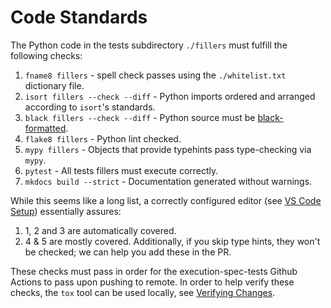 # Code Standards

The Python code in the tests subdirectory `./fillers` must fulfill the following checks:

1. `fname8 fillers` - spell check passes using the `./whitelist.txt` dictionary file.
2. `isort fillers --check --diff` - Python imports ordered and arranged according to `isort`'s standards.
3. `black fillers --check --diff` - Python source must be [black-formatted](https://black.readthedocs.io/en/stable/).
4. `flake8 fillers` - Python lint checked.
5. `mypy fillers` - Objects that provide typehints pass type-checking via `mypy`.
6. `pytest` - All tests fillers must execute correctly.
7. `mkdocs build --strict` - Documentation generated without warnings.

While this seems like a long list, a correctly configured editor (see [VS Code Setup](../getting_started/setup_vs_code.md)) essentially assures:

1. 1, 2 and 3 are automatically covered.
2. 4 & 5 are mostly covered. Additionally, if you skip type hints, they won't be checked; we can help you add these in the PR.

These checks must pass in order for the execution-spec-tests Github Actions to pass upon pushing to remote. In order to help verify these checks, the `tox` tool can be used locally, see [Verifying Changes](./verifying_changes.md).